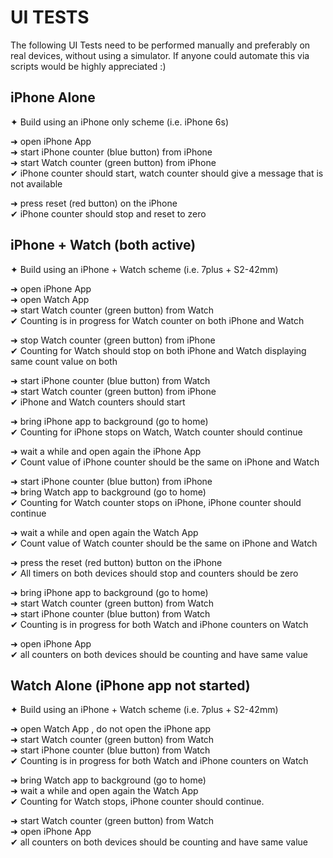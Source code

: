 # UI TESTS

The following UI Tests need to be performed manually and preferably on real devices, without using a simulator. If anyone could automate this via scripts would be highly appreciated :)

## iPhone Alone

✦ Build using an iPhone only scheme (i.e. iPhone 6s)

➜ open iPhone App  
➜ start iPhone counter (blue button) from iPhone  
➜ start Watch counter (green button) from iPhone  
✔ iPhone counter should start, watch counter should give a message that is not available

➜ press reset (red button) on the iPhone  
✔ iPhone counter should stop and reset to zero


## iPhone + Watch (both active)

✦ Build using an iPhone + Watch scheme (i.e. 7plus + S2-42mm)

➜ open iPhone App  
➜ open Watch App  
➜ start Watch counter (green button) from Watch  
✔ Counting is in progress for Watch counter on both iPhone and Watch

➜ stop Watch counter (green button) from iPhone  
✔ Counting for Watch should stop on both iPhone and Watch displaying same count value on both

➜ start iPhone counter (blue button) from Watch  
➜ start Watch counter (green button) from iPhone  
✔ iPhone and Watch counters should start

➜ bring iPhone app to background (go to home)  
✔ Counting for iPhone stops on Watch, Watch counter should continue

➜ wait a while and open again the iPhone App  
✔ Count value of iPhone counter should be the same on iPhone and Watch

➜ start iPhone counter (blue button) from iPhone  
➜ bring Watch app to background (go to home)  
✔ Counting for Watch counter stops on iPhone, iPhone counter should continue

➜ wait a while and open again the Watch App  
✔ Count value of Watch counter should be the same on iPhone and Watch

➜ press the reset (red button)  button on the iPhone  
✔ All timers on both devices should stop and counters should be zero

➜ bring iPhone app to background (go to home)  
➜ start Watch counter (green button) from Watch  
➜ start iPhone counter (blue button) from Watch  
✔ Counting is in progress for both Watch and iPhone counters on Watch

➜ open iPhone App  
✔ all counters on both devices should be counting and have same value  

## Watch Alone (iPhone app not started)

✦ Build using an iPhone + Watch scheme (i.e. 7plus + S2-42mm)

➜ open Watch App , do not open the iPhone app  
➜ start Watch counter (green button) from Watch  
➜ start iPhone counter (blue button) from Watch  
✔ Counting is in progress for both Watch and iPhone counters on Watch

➜ bring Watch app to background (go to home)  
➜ wait a while and open again the Watch App  
✔ Counting for Watch stops, iPhone counter should continue.

➜ start Watch counter (green button) from Watch  
➜ open iPhone App  
✔ all counters on both devices should be counting and have same value  

